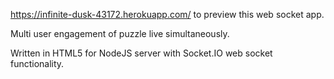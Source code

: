 https://infinite-dusk-43172.herokuapp.com/ to preview this web socket app.

Multi user engagement of puzzle live simultaneously.

Written in HTML5 for NodeJS server with Socket.IO web socket functionality.
